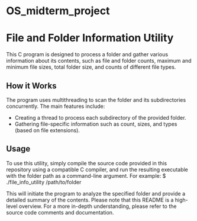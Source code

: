 # OS_midterm_project
# File and Folder Information Utility

This C program is designed to process a folder and gather various information about its contents, such as file and folder counts, maximum and minimum file sizes, total folder size, and counts of different file types.

## How it Works

The program uses multithreading to scan the folder and its subdirectories concurrently.
 The main features include:
- Creating a thread to process each subdirectory of the provided folder.
- Gathering file-specific information such as count, sizes, and types (based on file extensions).

## Usage

To use this utility, simply compile the source code provided in this repository using a compatible C compiler, and run the resulting executable with the folder path as a command-line argument. For example:
$ ./file_info_utility /path/to/folder


This will initiate the program to analyze the specified folder and provide a detailed summary of the contents.
Please note that this README is a high-level overview. For a more in-depth understanding, please refer to the source code comments and documentation.
